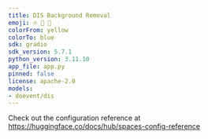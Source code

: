 ```yaml
---
title: DIS Background Removal
emoji: 🔥 🌠 🏰
colorFrom: yellow
colorTo: blue
sdk: gradio
sdk_version: 5.7.1
python_version: 3.11.10
app_file: app.py
pinned: false
license: apache-2.0
models:
- doevent/dis
---
```


Check out the configuration reference at https://huggingface.co/docs/hub/spaces-config-reference